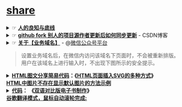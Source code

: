 # [share](https://share.choong.net/)


<details>
	<summary>
        ☞ <b><a href="https://blog.csdn.net/zhongzunfa/article/details/80344585">人的良知与底线</a></b> 
     </summary> 
	三不笑：<br />
不笑天灾，不笑人祸，不笑疾病；<br />
三不黑：<br />
育人之师，救人之医，护国之军；<br />
三不碰:<br />
已婚不碰；有男女朋友不碰；刚分手失恋底谷期不碰。<br />
己所不欲，勿施于人，望周知！<br /></details>

<details>
    <summary>
        ☞ <b><a href="https://blog.csdn.net/zhongzunfa/article/details/80344585">github fork 别人的项目源作者更新后如何同步更新</a></b> - CSDN博客
     </summary> 
    <br/>
    <blockquote>
    <p>1. 打开fork 过来的项目如下所示&#xff1a;</p>
<p><img src="https://img-blog.csdn.net/20180516231917396?watermark/2/text/aHR0cHM6Ly9ibG9nLmNzZG4ubmV0L3pob25nenVuZmE&#61;/font/5a6L5L2T/fontsize/400/fill/I0JBQkFCMA&#61;&#61;/dissolve/70" alt="" /><br /></p>
<p><br /></p>
<p>2. 点击new pull request</p>
<p><img src="https://img-blog.csdn.net/20180516231941257?watermark/2/text/aHR0cHM6Ly9ibG9nLmNzZG4ubmV0L3pob25nenVuZmE&#61;/font/5a6L5L2T/fontsize/400/fill/I0JBQkFCMA&#61;&#61;/dissolve/70" alt="" /><br /></p>
<p><br /></p>
<p>3. 在进入的界面&#xff0c; 后进行将左边的设置为你自己的仓库&#xff0c; fork 过来的源在右边&#xff0c; 如下图&#xff1a;</p>
<p><img src="https://img-blog.csdn.net/2018051623350488?watermark/2/text/aHR0cHM6Ly9ibG9nLmNzZG4ubmV0L3pob25nenVuZmE&#61;/font/5a6L5L2T/fontsize/400/fill/I0JBQkFCMA&#61;&#61;/dissolve/70" alt="" /><br /></p>
<p>4. 当选择完后会变成下图&#xff1a;</p>
<p><img src="https://img-blog.csdn.net/20180516233609718?watermark/2/text/aHR0cHM6Ly9ibG9nLmNzZG4ubmV0L3pob25nenVuZmE&#61;/font/5a6L5L2T/fontsize/400/fill/I0JBQkFCMA&#61;&#61;/dissolve/70" alt="" /><br /></p>
<p><br /></p>
<p>5. 接下来&#xff0c; 将其展示出可以调整状态&#xff1a; 右边改为源fork地址</p>
<p><img src="https://img-blog.csdn.net/20180517014110477?watermark/2/text/aHR0cHM6Ly9ibG9nLmNzZG4ubmV0L3pob25nenVuZmE&#61;/font/5a6L5L2T/fontsize/400/fill/I0JBQkFCMA&#61;&#61;/dissolve/70" alt="" /><br /></p>
<p><br /></p>
<p>6. 就会出现变更数据&#xff1a;</p>
<p><img src="https://img-blog.csdn.net/20180517014212370?watermark/2/text/aHR0cHM6Ly9ibG9nLmNzZG4ubmV0L3pob25nenVuZmE&#61;/font/5a6L5L2T/fontsize/400/fill/I0JBQkFCMA&#61;&#61;/dissolve/70" alt="" /><br /></p>
<p>7.  点击create pull request</p>
<p><img src="https://img-blog.csdn.net/20180517014507125?watermark/2/text/aHR0cHM6Ly9ibG9nLmNzZG4ubmV0L3pob25nenVuZmE&#61;/font/5a6L5L2T/fontsize/400/fill/I0JBQkFCMA&#61;&#61;/dissolve/70" alt="" /><br /></p>
<p><br /></p>
<p>8. 进行数据的合并&#xff1a;</p>
<p><img src="https://img-blog.csdn.net/20180517014625905?watermark/2/text/aHR0cHM6Ly9ibG9nLmNzZG4ubmV0L3pob25nenVuZmE&#61;/font/5a6L5L2T/fontsize/400/fill/I0JBQkFCMA&#61;&#61;/dissolve/70" alt="" /><br /></p>
<p><br /></p>
<p>9 最后合并&#xff1a;</p>
<p><img src="https://img-blog.csdn.net/2018051701474663?watermark/2/text/aHR0cHM6Ly9ibG9nLmNzZG4ubmV0L3pob25nenVuZmE&#61;/font/5a6L5L2T/fontsize/400/fill/I0JBQkFCMA&#61;&#61;/dissolve/70" alt="" /><br /></p>
<p><br /></p>
<p>到此就完成了&#xff1a;</p>
<p><img src="https://img-blog.csdn.net/20180517015606900?watermark/2/text/aHR0cHM6Ly9ibG9nLmNzZG4ubmV0L3pob25nenVuZmE&#61;/font/5a6L5L2T/fontsize/400/fill/I0JBQkFCMA&#61;&#61;/dissolve/70" alt="" /><br /></p>
<p><br /></p></blockquote>
</details>

<details>
    <summary>
        ☞ <b><a href="https://mp.weixin.qq.com">关于【业务域名】</a></b> - @<a href="https://mp.weixin.qq.com">微信公众号平台</a><br/>
<blockquote>设置业务域名后，在微信内访问该域名下页面时，不会被重新排版。<br/>用户在该域名上进行输入时，不出现下图所示的安全提示。</blockquote>
</summary> 
>> <b><a href="https://mp.weixin.qq.com">设置路径</a>：公众号设置 -> 功能设置 -> 业务域名</b> <br/>
    <blockquote>
注意事项：

1、可填写三个域名或路径（例：wx.qq.com 或 wx.qq.com/mp ），需使用字母、数字及“-”的组合，不支持IP地址、端口号及短链域名。

2、填写的域名须通过ICP备案的验证。

3、 将文件MP_verify_****.txt（点击下载）上传至填写域名或路径指向的web服务器（或虚拟主机）的目录（若填写域名，将文件放置在域名根目录下，例如wx.qq.com/***.txt ；若填写路径，将文件放置在路径目录下，例如wx.qq.com/mp/MP_verify_***.txt ），并确保可以访问。

4、 一个自然月内最多可修改并保存三次，本月剩余保存次数：5
</blockquote>
</details>

<details>
   <summary>  <b>
<a href="https://github.com/taoste/Hello-World/tree/master/github">HTML图文分享简易代码</a>：《<a href="https://www.jb51.net/web/720878.html" title="HTML页面插入SVG的多种方式">HTML页面插入SVG的多种方式</a>》<br/>
	   <a href="https://www.jb51.net/web/740948.html" title="HTML中图片不存在显示默认图片的方法示例_HTML/Xhtml_网页制作_脚本之家">HTML中图片不存在显示默认图片的方法示例</a></b>
</summary>
<table> 	
<p>全部的代码</p>
<div class="jb51code">
<pre class="brush:xhtml;">
&lt;!DOCTYPE html&gt;
&lt;html lang=&quot;en&quot;&gt;
&lt;head&gt;
  &lt;meta charset=&quot;UTF-8&quot;&gt;
  &lt;meta name=&quot;viewport&quot; content=&quot;width=device-width, initial-scale=1.0&quot;&gt;
  &lt;title&gt;《都要脱钩了，怎么每次还大惊小怪？》&lt;/title&gt;
  &lt;link rel="icon" href="/images/share.png" > 
&lt;/head&gt;
&lt;body bgcolor="#1B1B1B" text="#000000"&gt;
  &lt;p style="text-align:center"&gt;
   &lt;a href="https://github.com/inchoong/go/raw/master/s/wx/20200723/0.PNG" title="《都要脱钩了，怎么每次还大惊小怪？》"&gt;
   &lt;img src="https://github.com/inchoong/go/blob/master/s/wx/20200723/0.PNG?raw=true" /&gt;
   &lt;/a&gt;
  &lt;/p&gt;
&lt;/body&gt;
&lt;/html&gt;
</pre>
</table> </details>

<details>
   <summary>  <b>
<a href="https://share.choong.net/docs/2021-2-2.html">代码</a>：
《<a href="https://ultrapre.github.io/2020/02/02/2020-02-02-%E5%8F%8C%E8%AF%AD%E5%AF%B9%E6%AF%94%E7%89%88%E7%94%B5%E5%AD%90%E4%B9%A6%E5%88%B6%E4%BD%9C/" title="双语对比版电子书制作">双语对比版电子书制作</a>》<br/>
	   <a href="https://ultrapre.github.io/2020/02/02/2020-02-02-%E5%8F%8C%E8%AF%AD%E5%AF%B9%E6%AF%94%E7%89%88%E7%94%B5%E5%AD%90%E4%B9%A6%E5%88%B6%E4%BD%9C/" title="双语对比版电子书制作">谷歌翻译模式，鼠标自动滚轮完成:</a></b>
</summary>
<table> 	
<p>代码</p>
<pre class="brush:xhtml;">
<figure class="highlight html"><table><tr><td class="gutter"><pre><span class="line">1</span><br><span class="line">2</span><br><span class="line">3</span><br><span class="line">4</span><br></pre></td><td class="code"><pre><span class="line"><span class="tag">&lt;<span class="name">table</span> <span class="attr">style</span>=<span class="string">"width: 100%"</span>&gt;</span><span class="tag">&lt;<span class="name">tbody</span>&gt;</span></span><br><span class="line"><span class="tag">&lt;<span class="name">tr</span>&gt;</span><span class="tag">&lt;<span class="name">td</span> <span class="attr">style</span>=<span class="string">"width: 50%"</span>&gt;</span>　11111<span class="tag">&lt;/<span class="name">td</span>&gt;</span><span class="tag">&lt;<span class="name">td</span> <span class="attr">style</span>=<span class="string">"width: 50%"</span>&gt;</span>22222<span class="tag">&lt;/<span class="name">td</span>&gt;</span><span class="tag">&lt;/<span class="name">tr</span>&gt;</span></span><br><span class="line"><span class="tag">&lt;<span class="name">tr</span>&gt;</span><span class="tag">&lt;<span class="name">td</span> <span class="attr">style</span>=<span class="string">"width: 50%"</span>&gt;</span>　ennnnnn<span class="tag">&lt;/<span class="name">td</span>&gt;</span><span class="tag">&lt;<span class="name">td</span> <span class="attr">style</span>=<span class="string">"width: 50%"</span>&gt;</span>红红火火恍恍惚惚<span class="tag">&lt;/<span class="name">td</span>&gt;</span><span class="tag">&lt;/<span class="name">tr</span>&gt;</span></span><br><span class="line"><span class="tag">&lt;/<span class="name">tbody</span>&gt;</span><span class="tag">&lt;/<span class="name">table</span>&gt;</span></span><br></pre></td></tr></table></figure>
</pre>
<p>css自动布置置中，然后分栏显示，左边英文，右边中文。</p>
	</pre>
<figure class="highlight python"><table><tr><td class="gutter"><pre><span class="line">1</span><br><span class="line">2</span><br><span class="line">3</span><br><span class="line">4</span><br><span class="line">5</span><br><span class="line">6</span><br><span class="line">7</span><br><span class="line">8</span><br><span class="line">9</span><br><span class="line">10</span><br><span class="line">11</span><br><span class="line">12</span><br><span class="line">13</span><br><span class="line">14</span><br><span class="line">15</span><br><span class="line">16</span><br><span class="line">17</span><br><span class="line">18</span><br><span class="line">19</span><br><span class="line">20</span><br><span class="line">21</span><br><span class="line">22</span><br><span class="line">23</span><br><span class="line">24</span><br><span class="line">25</span><br><span class="line">26</span><br><span class="line">27</span><br><span class="line">28</span><br><span class="line">29</span><br><span class="line">30</span><br><span class="line">31</span><br><span class="line">32</span><br><span class="line">33</span><br><span class="line">34</span><br><span class="line">35</span><br><span class="line">36</span><br><span class="line">37</span><br><span class="line">38</span><br><span class="line">39</span><br><span class="line">40</span><br><span class="line">41</span><br><span class="line">42</span><br><span class="line">43</span><br><span class="line">44</span><br><span class="line">45</span><br><span class="line">46</span><br><span class="line">47</span><br><span class="line">48</span><br><span class="line">49</span><br><span class="line">50</span><br><span class="line">51</span><br><span class="line">52</span><br><span class="line">53</span><br><span class="line">54</span><br></pre></td><td class="code"><pre><span class="line"></span><br><span class="line"><span class="function"><span class="keyword">def</span> <span class="title">findstruct</span><span class="params">(lines)</span>:</span></span><br><span class="line">    i = <span class="number">0</span></span><br><span class="line">    head = []</span><br><span class="line">    body = []</span><br><span class="line">    ends = []</span><br><span class="line">    tmpflag = <span class="number">0</span></span><br><span class="line">    <span class="keyword">for</span> line <span class="keyword">in</span> lines:</span><br><span class="line">        <span class="keyword">if</span> tmpflag == <span class="number">0</span>:</span><br><span class="line">            head += [line]</span><br><span class="line">        <span class="keyword">elif</span> tmpflag == <span class="number">1</span>:</span><br><span class="line">            body += [line]</span><br><span class="line">        <span class="keyword">elif</span> tmpflag == <span class="number">2</span>:</span><br><span class="line">            ends += [line]</span><br><span class="line"></span><br><span class="line">        <span class="keyword">if</span> <span class="string">"&lt;body"</span> <span class="keyword">in</span> line <span class="keyword">and</span> tmpflag == <span class="number">0</span>:</span><br><span class="line">            tmpflag = <span class="number">1</span></span><br><span class="line">        <span class="keyword">if</span> i == len(lines)<span class="number">-2</span> <span class="keyword">and</span> tmpflag == <span class="number">1</span>:</span><br><span class="line">            tmpflag = <span class="number">2</span></span><br><span class="line"></span><br><span class="line">        i+=<span class="number">1</span></span><br><span class="line">    <span class="keyword">return</span> [head,body,ends]</span><br><span class="line"></span><br><span class="line"><span class="function"><span class="keyword">def</span> <span class="title">pairlist</span><span class="params">(lis1,lis2)</span>:</span></span><br><span class="line">    i = <span class="number">0</span></span><br><span class="line">    tmplis = []</span><br><span class="line">    <span class="keyword">for</span> item <span class="keyword">in</span> lis1:</span><br><span class="line">        tmplis.append([item,lis2[i]])</span><br><span class="line">        i+=<span class="number">1</span></span><br><span class="line">    <span class="keyword">return</span> tmplis</span><br><span class="line"></span><br><span class="line"></span><br><span class="line"><span class="function"><span class="keyword">def</span> <span class="title">builddouble</span><span class="params">(lines1,lines2)</span>:</span></span><br><span class="line">    [head1, body1, ends1] = findstruct(lines1)</span><br><span class="line">    [head2, body2, ends2] = findstruct(lines2)</span><br><span class="line">    <span class="keyword">if</span> len(body1) != len(body2):</span><br><span class="line">        exit()</span><br><span class="line">    i = <span class="number">0</span></span><br><span class="line">    tmplis = pairlist(body1, body2)</span><br><span class="line">    body3 = []</span><br><span class="line">    <span class="keyword">for</span> item <span class="keyword">in</span> tmplis:</span><br><span class="line">        <span class="keyword">if</span> <span class="string">"class=\"img\""</span> <span class="keyword">not</span> <span class="keyword">in</span> item[<span class="number">0</span>] <span class="keyword">and</span> <span class="string">"class=\"ima"</span> <span class="keyword">not</span> <span class="keyword">in</span> item[<span class="number">0</span>]:</span><br><span class="line">            body3.append(<span class="string">"&lt;tr&gt;&lt;td&gt;"</span> + item[<span class="number">0</span>].replace(<span class="string">"\n"</span>, <span class="string">""</span>) + <span class="string">"&lt;/td&gt;&lt;td&gt;"</span> + item[<span class="number">1</span>].replace(<span class="string">"\n"</span>, <span class="string">""</span>) + <span class="string">"&lt;/td&gt;&lt;/tr&gt;\n"</span>)</span><br><span class="line">        <span class="keyword">else</span>:</span><br><span class="line">            body3.append(<span class="string">"&lt;tr&gt;&lt;td colspan=\"2\"&gt;"</span> + item[<span class="number">1</span>].replace(<span class="string">"\n"</span>, <span class="string">""</span>) + <span class="string">"&lt;td&gt;&lt;/tr&gt;\n"</span>)</span><br><span class="line"></span><br><span class="line">    <span class="keyword">return</span> head2+[<span class="string">"&lt;table&gt;&lt;tbody&gt;&lt;tr&gt;&lt;th style=\"width: 50%;\" &gt;\n"</span>]+body3+ends2</span><br><span class="line"></span><br><span class="line"></span><br><span class="line">srch1 = <span class="string">"srcen.html"</span></span><br><span class="line">srch2 = <span class="string">"srczh.html"</span></span><br><span class="line">lines1 = open(srch1,encoding=<span class="string">"utf-8"</span>).readlines()</span><br><span class="line">lines2 = open(srch2,encoding=<span class="string">"utf-8"</span>).readlines()</span><br><span class="line">open(<span class="string">"dst.html"</span>,<span class="string">"w"</span>,encoding=<span class="string">"utf-8"</span>).writelines(builddouble(lines1,lines2))</span><br></pre></td></tr></table></figure>
</pre>
</table> </details>


